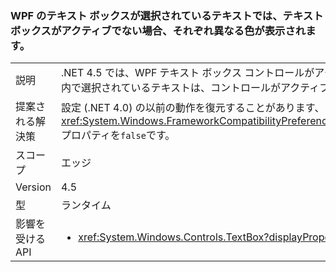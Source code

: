### <a name="wpf-textbox-selected-text-appears-a-different-color-when-the-text-box-is-inactive"></a>WPF のテキスト ボックスが選択されているテキストでは、テキスト ボックスがアクティブでない場合、それぞれ異なる色が表示されます。

|   |   |
|---|---|
|説明|.NET 4.5 では、WPF テキスト ボックス コントロールがアクティブでないとき (フォーカスがないとき)、ボックス内で選択されているテキストは、コントロールがアクティブなときとは別の色で表示されます。|
|提案される解決策|設定 (.NET 4.0) の以前の動作を復元することがあります、<xref:System.Windows.FrameworkCompatibilityPreferences.AreInactiveSelectionHighlightBrushKeysSupported>プロパティを<code>false</code>です。|
|スコープ|エッジ|
|Version|4.5|
|型|ランタイム|
|影響を受ける API|<ul><li><xref:System.Windows.Controls.TextBox?displayProperty=nameWithType></li></ul>|

